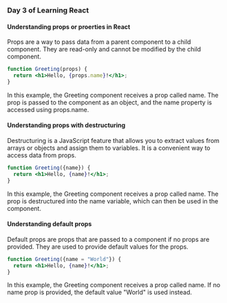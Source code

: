 ### Day 3 of Learning React

#### Understanding props or proerties in React

Props are a way to pass data from a parent component to a child component. They are read-only and cannot be modified by the child component.

```jsx
function Greeting(props) {
  return <h1>Hello, {props.name}!</h1>;
}
```

In this example, the Greeting component receives a prop called name. The prop is passed to the component as an object, and the name property is accessed using props.name.

#### Understanding props with destructuring

Destructuring is a JavaScript feature that allows you to extract values from arrays or objects and assign them to variables. It is a convenient way to access data from props.

```jsx
function Greeting({name}) {
  return <h1>Hello, {name}!</h1>;
}
```

In this example, the Greeting component receives a prop called name. The prop is destructured into the name variable, which can then be used in the component.

#### Understanding default props

Default props are props that are passed to a component if no props are provided. They are used to provide default values for the props.

```jsx
function Greeting({name = "World"}) {
  return <h1>Hello, {name}!</h1>;
}
```

In this example, the Greeting component receives a prop called name. If no name prop is provided, the default value "World" is used instead.

